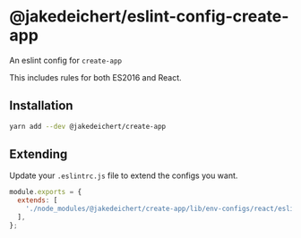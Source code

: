 # @jakedeichert/eslint-config-create-app

An eslint config for `create-app`

This includes rules for both ES2016 and React.


## Installation

~~~sh
yarn add --dev @jakedeichert/create-app
~~~

## Extending

Update your `.eslintrc.js` file to extend the configs you want.

~~~js
module.exports = {
  extends: [
    './node_modules/@jakedeichert/create-app/lib/env-configs/react/eslintrc.js',
  ],
};
~~~
